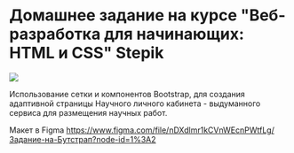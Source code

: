 # Домашнее задание на курсе "Веб-разработка для начинающих: HTML и CSS" Stepik

![](https://edudb.ru/sites/default/files/styles/logo_300x150/public/logo/stepik_logotype_black.png?itok=dkU1_ujC)

Использование сетки и компонентов Bootstrap, для создания адаптивной страницы Научного личного кабинета - выдуманного сервиса для размещения научных работ.

Макет в Figma https://www.figma.com/file/nDXdlmr1kCVnWEcnPWtfLg/Задание-на-Бутстрап?node-id=1%3A2


